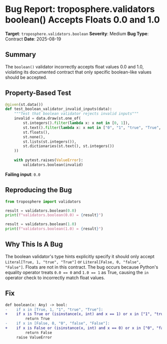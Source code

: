 # Bug Report: troposphere.validators boolean() Accepts Floats 0.0 and 1.0

**Target**: `troposphere.validators.boolean`
**Severity**: Medium
**Bug Type**: Contract
**Date**: 2025-08-19

## Summary

The `boolean()` validator incorrectly accepts float values 0.0 and 1.0, violating its documented contract that only specific boolean-like values should be accepted.

## Property-Based Test

```python
@given(st.data())
def test_boolean_validator_invalid_inputs(data):
    """Test that boolean validator rejects invalid inputs"""
    invalid = data.draw(st.one_of(
        st.integers().filter(lambda x: x not in [0, 1]),
        st.text().filter(lambda x: x not in ["0", "1", "true", "True", "false", "False"]),
        st.floats(),
        st.none(),
        st.lists(st.integers()),
        st.dictionaries(st.text(), st.integers())
    ))
    
    with pytest.raises(ValueError):
        validators.boolean(invalid)
```

**Failing input**: `0.0`

## Reproducing the Bug

```python
from troposphere import validators

result = validators.boolean(0.0)
print(f"validators.boolean(0.0) = {result}")

result = validators.boolean(1.0)
print(f"validators.boolean(1.0) = {result}")
```

## Why This Is A Bug

The boolean validator's type hints explicitly specify it should only accept `Literal[True, 1, "true", "True"]` or `Literal[False, 0, "false", "False"]`. Floats are not in this contract. The bug occurs because Python's equality operator treats `0.0 == 0` and `1.0 == 1` as True, causing the `in` operator check to incorrectly match float values.

## Fix

```diff
def boolean(x: Any) -> bool:
-    if x in [True, 1, "1", "true", "True"]:
+    if x is True or (isinstance(x, int) and x == 1) or x in ["1", "true", "True"]:
         return True
-    if x in [False, 0, "0", "false", "False"]:
+    if x is False or (isinstance(x, int) and x == 0) or x in ["0", "false", "False"]:
         return False
     raise ValueError
```